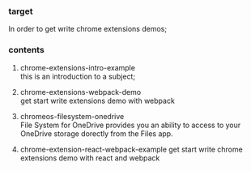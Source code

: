 ### target
In order to get write chrome extensions demos; 


### contents
1. chrome-extensions-intro-example   
this is an introduction to a subject;

2. chrome-extensions-webpack-demo   
get start write extensions demo with webpack

3. chromeos-filesystem-onedrive   
File System for OneDrive provides you an ability to access to your OneDrive storage dorectly from the Files app.

4. chrome-extension-react-webpack-example
get start write chrome extensions demo with react and webpack